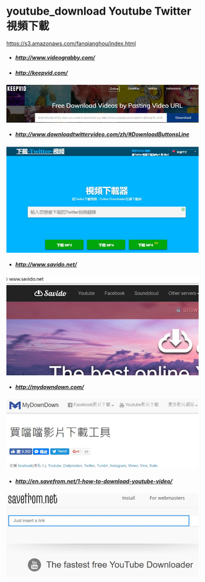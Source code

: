 # youtube_download  Youtube Twitter 視頻下載
https://s3.amazonaws.com/fanqianghou/index.html

- ##### http://www.videograbby.com/

- ##### http://keepvid.com/
![](https://github.com/1024china/youtube_download/blob/master/img/keepvid.jpg)

- ##### http://www.downloadtwittervideo.com/zh/#DownloadButtonsLine
![](https://github.com/1024china/youtube_download/blob/master/img/2017-06-12_125145.jpg)

- ##### http://www.savido.net/
![](https://github.com/1024china/youtube_download/blob/master/img/2017-06-12_125710.jpg)

- ##### http://mydowndown.com/
![](https://github.com/1024china/youtube_download/blob/master/img/mydowndown.jpg)

- ##### http://en.savefrom.net/1-how-to-download-youtube-video/
![](https://github.com/1024china/youtube_download/blob/master/img/savefrom.jpg)


